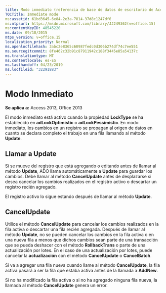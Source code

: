 ```yaml
---
title: Modo inmediato (referencia de base de datos de escritorio de Access)
TOCTitle: Immediate mode
ms:assetid: 61bd3645-6e84-2e3a-7814-37d8c1247df0
ms:mtpsurl: https://msdn.microsoft.com/library/JJ249362(v=office.15)
ms:contentKeyID: 48545220
ms.date: 09/18/2015
mtps_version: v=office.15
localization_priority: Normal
ms.openlocfilehash: 3abc2e8365c60987fedc0d306b274df74c7ee551
ms.sourcegitcommit: 8fe462c32b91c87911942c188f3445e85a54137c
ms.translationtype: MT
ms.contentlocale: es-ES
ms.lasthandoff: 04/23/2019
ms.locfileid: "32291883"
---
```

# <a name="immediate-mode"></a>Modo Inmediato


**Se aplica a:** Access 2013, Office 2013

El modo inmediato está activo cuando la propiedad **LockType** se ha establecido en **adLockOptimistic** o **adLockPessimistic**. En modo inmediato, los cambios en un registro se propagan al origen de datos en cuanto se declara completo el trabajo en una fila llamando al método **Update**.

## <a name="calling-update"></a>Llamar a Update

Si se mueve del registro que está agregando o editando antes de llamar al método **Update**, ADO llama automáticamente a **Update** para guardar los cambios. Debe llamar al método **CancelUpdate** antes de desplazarse si desea cancelar los cambios realizados en el registro activo o descartar un registro recién agregado.

El registro activo lo sigue estando después de llamar al método **Update**.

## <a name="cancelupdate"></a>CancelUpdate

Utilice el método **CancelUpdate** para cancelar los cambios realizados en la fila activa o descartar una fila recién agregada. Después de llamar al método **Update**, no se pueden cancelar los cambios en la fila activa o en una nueva fila a menos que dichos cambios sean parte de una transacción que se pueda deshacer con el método **RollbackTrans** o parte de una actualización por lotes. En el caso de una actualización por lotes, puede cancelar la **actualización** con el método **CancelUpdate** o **CancelBatch**.

Si va a agregar una fila nueva cuando llame al método **CancelUpdate**, la fila activa pasará a ser la fila que estaba activa antes de la llamada a **AddNew**.

Si no ha modificado la fila activa o si no ha agregado ninguna fila nueva, la llamada al método **CancelUpdate** genera un error.

